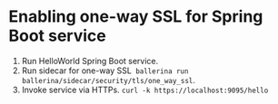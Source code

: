 
# Enabling one-way SSL for Spring Boot service

1. Run HelloWorld Spring Boot service. 
2. Run sidecar for one-way SSL`` ballerina run ballerina/sidecar/security/tls/one_way_ssl``.  
3. Invoke service via HTTPs. 
`` curl -k https://localhost:9095/hello ``






